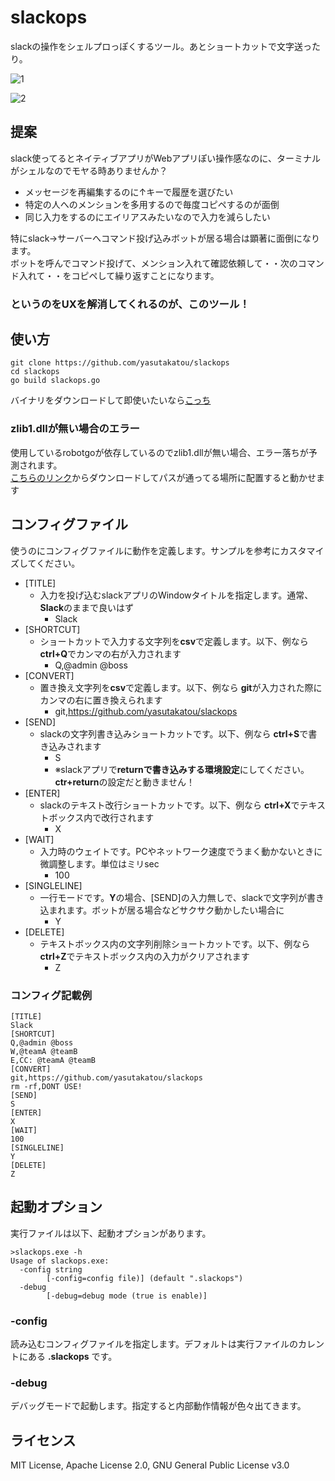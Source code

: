# slackops

slackの操作をシェルプロっぽくするツール。あとショートカットで文字送ったり。

![1](https://user-images.githubusercontent.com/22161385/108616505-37118480-7451-11eb-87fe-e2b8a1e4af46.gif)

![2](https://user-images.githubusercontent.com/22161385/108616513-442e7380-7451-11eb-9507-631051a27516.gif)

## 提案

slack使ってるとネイティブアプリがWebアプリぽい操作感なのに、ターミナルがシェルなのでモヤる時ありませんか？

- メッセージを再編集するのに↑キーで履歴を選びたい
- 特定の人へのメンションを多用するので毎度コピペするのが面倒
- 同じ入力をするのにエイリアスみたいなので入力を減らしたい

特にslack→サーバーへコマンド投げ込みボットが居る場合は顕著に面倒になります。<br>
ボットを呼んでコマンド投げて、メンション入れて確認依頼して・・次のコマンド入れて・・をコピペして繰り返すことになります。

### というのをUXを解消してくれるのが、このツール！

## 使い方

```
git clone https://github.com/yasutakatou/slackops
cd slackops
go build slackops.go
```

バイナリをダウンロードして即使いたいなら[こっち](https://github.com/yasutakatou/slackops/releases)

### zlib1.dllが無い場合のエラー

使用しているrobotgoが依存しているのでzlib1.dllが無い場合、エラー落ちが予測されます。<br>
[こちらのリンク](https://sourceforge.net/projects/mingw-w64/files/External%20binary%20packages%20%28Win64%20hosted%29/Binaries%20%2864-bit%29/)からダウンロードしてパスが通ってる場所に配置すると動かせます

## コンフィグファイル

使うのにコンフィグファイルに動作を定義します。サンプルを参考にカスタマイズしてください。

- [TITLE]
	- 入力を投げ込むslackアプリのWindowタイトルを指定します。通常、 **Slack**のままで良いはず
		- Slack
- [SHORTCUT]
	- ショートカットで入力する文字列を**csv**で定義します。以下、例なら **ctrl+Q**でカンマの右が入力されます
		- Q,@admin @boss 
- [CONVERT]
	- 置き換え文字列を**csv**で定義します。以下、例なら **git**が入力された際にカンマの右に置き換えられます
		- git,https://github.com/yasutakatou/slackops
- [SEND]
	- slackの文字列書き込みショートカットです。以下、例なら **ctrl+S**で書き込みされます
		- S
		- ※slackアプリで**returnで書き込みする環境設定**にしてください。**ctr+return**の設定だと動きません！
- [ENTER]
	- slackのテキスト改行ショートカットです。以下、例なら **ctrl+X**でテキストボックス内で改行されます
		- X
- [WAIT]
	- 入力時のウェイトです。PCやネットワーク速度でうまく動かないときに微調整します。単位はミリsec
		- 100
- [SINGLELINE]
	- 一行モードです。**Y**の場合、[SEND]の入力無しで、slackで文字列が書き込まれます。ボットが居る場合などサクサク動かしたい場合に
		- Y
- [DELETE]
	- テキストボックス内の文字列削除ショートカットです。以下、例なら **ctrl+Z**でテキストボックス内の入力がクリアされます
		- Z

### コンフィグ記載例
```
[TITLE]
Slack
[SHORTCUT]
Q,@admin @boss 
W,@teamA @teamB 
E,CC: @teamA @teamB
[CONVERT]
git,https://github.com/yasutakatou/slackops
rm -rf,DONT USE!
[SEND]
S
[ENTER]
X
[WAIT]
100
[SINGLELINE]
Y
[DELETE]
Z
```

## 起動オプション

実行ファイルは以下、起動オプションがあります。

```
>slackops.exe -h
Usage of slackops.exe:
  -config string
        [-config=config file)] (default ".slackops")
  -debug
        [-debug=debug mode (true is enable)]
```

### -config
読み込むコンフィグファイルを指定します。デフォルトは実行ファイルのカレントにある **.slackops** です。

### -debug
デバッグモードで起動します。指定すると内部動作情報が色々出てきます。

## ライセンス
MIT License, Apache License 2.0, GNU General Public License v3.0


